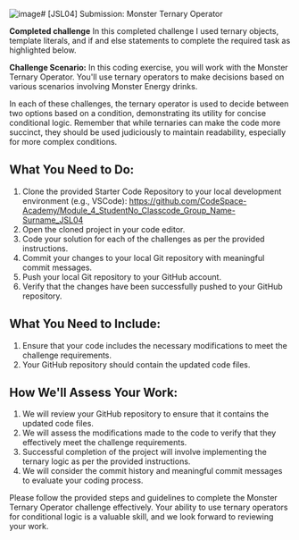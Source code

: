 ![image](https://github.com/user-attachments/assets/6a0fddbf-bc8f-4333-be8c-b7599632eb09)# [JSL04] Submission: Monster Ternary Operator


 **Completed challenge** In this completed challenge I used ternary objects, template literals, and if and else statements to complete the required task as highlighted below.


**Challenge Scenario:** In this coding exercise, you will work with the Monster Ternary Operator. You'll use ternary operators to make decisions based on various scenarios involving Monster Energy drinks.

In each of these challenges, the ternary operator is used to decide between two options based on a condition, demonstrating its utility for concise conditional logic. Remember that while ternaries can make the code more succinct, they should be used judiciously to maintain readability, especially for more complex conditions.

## What You Need to Do:

1. Clone the provided Starter Code Repository to your local development environment (e.g., VSCode): https://github.com/CodeSpace-Academy/Module_4_StudentNo_Classcode_Group_Name-Surname_JSL04 
2. Open the cloned project in your code editor.
3. Code your solution for each of the challenges as per the provided instructions.
4. Commit your changes to your local Git repository with meaningful commit messages.
5. Push your local Git repository to your GitHub account.
6. Verify that the changes have been successfully pushed to your GitHub repository.

## What You Need to Include:

1. Ensure that your code includes the necessary modifications to meet the challenge requirements.
2. Your GitHub repository should contain the updated code files.

## How We'll Assess Your Work:

1. We will review your GitHub repository to ensure that it contains the updated code files.
2. We will assess the modifications made to the code to verify that they effectively meet the challenge requirements.
3. Successful completion of the project will involve implementing the ternary logic as per the provided instructions.
4. We will consider the commit history and meaningful commit messages to evaluate your coding process.

Please follow the provided steps and guidelines to complete the Monster Ternary Operator challenge effectively. Your ability to use ternary operators for conditional logic is a valuable skill, and we look forward to reviewing your work.
